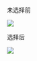 未选择前

![](https://i.loli.net/2018/04/15/5ad33480882e2.png)

选择后

![](https://i.loli.net/2018/04/15/5ad334d44e6d8.png)